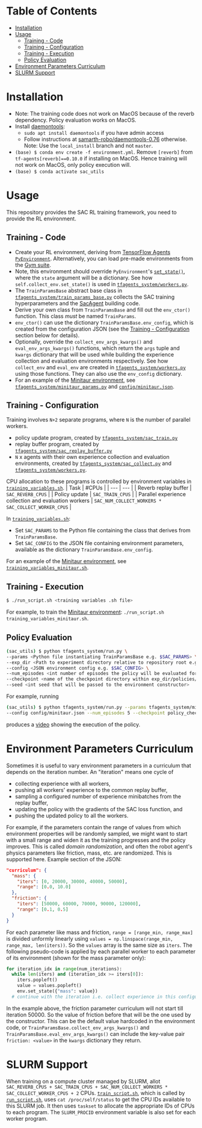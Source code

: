 # Table of Contents

- [Installation](#installation)
- [Usage](#usage)
  - [Training - Code](#training---code)
  - [Training - Configuration](#training---configuration)
  - [Training - Execution](#training---execution)
  - [Policy Evaluation](#policy-evaluation)
- [Environment Parameters Curriculum](#environment-parameters-curriculum)
- [SLURM Support](#slurm-support)

# Installation
- Note: The training code does not work on MacOS because of the reverb dependency. Policy evaluation works on MacOS.
- Install [daemontools](https://cr.yp.to/daemontools.html):
  - `sudo apt install daemontools` if you have admin access
  - Follow instructions at
  [samarth-robo/daemontools-0.76](https://github.com/samarth-robo/daemontools-0.76/tree/local_install) otherwise.
  Note: Use the `local_install` branch and not `master`.
- `(base) $ conda env create -f environment.yml`. Remove `[reverb]` from `tf-agents[reverb]==0.10.0` if installing on MacOS. Hence training will not work on MacOS, only policy execution will.
- `(base) $ conda activate sac_utils`

# Usage
This repository provides the SAC RL training framework, you need to provide the RL environment.

## Training - Code
- Create your RL environment, deriving from
[TensorFlow Agents `PyEnvironment`](https://www.tensorflow.org/agents/api_docs/python/tf_agents/environments/PyEnvironment).
Alternatively, you can load pre-made environments from the
[Gym suite](https://www.tensorflow.org/agents/api_docs/python/tf_agents/environments/suite_gym/load).
- Note, this environment should override `PyEnvironment`'s
[`set_state()`](https://www.tensorflow.org/agents/api_docs/python/tf_agents/environments/PyEnvironment#set_state), where
the `state` argument will be a dictionary. See how `self.collect_env.set_state()` is used in
[`tfagents_system/workers.py`](../tfagents_system/workers.py).
- The `TrainParamsBase` abstract base class in
[`tfagents_system/train_params_base.py`](../tfagents_system/train_params_base.py) collects the SAC training hyperparameters
and the [SacAgent](https://www.tensorflow.org/agents/api_docs/python/tf_agents/agents/SacAgent) building code.
- Derive your own class from `TrainParamsBase` and fill out the `env_ctor()` function. This class _must_ be named
`TrainParams`.
- `env_ctor()` can use the dictionary `TrainParamsBase.env_config`, which is created from the configuration JSON
(see the [Training - Configuration](#training---configuration) section below for details). 
- Optionally, override the `collect_env_args_kwargs()` and `eval_env_args_kwargs()` functions, which return the `args`
tuple and `kwargs` dictionary that will be used while building the experience collection and evaluation environments
respectively. See how `collect_env` and `eval_env` are created in
[`tfagents_system/workers.py`](../tfagents_system/workers.py) using those functions. They can also use the `env_config`
dictionary.
- For an example of the
[Minitaur environment](https://github.com/bulletphysics/bullet3/blob/master/examples/pybullet/gym/pybullet_envs/bullet/minitaur.py),
see [`tfagents_system/minitaur_params.py`](../tfagents_system/minitaur_params.py) and
[`config/minitaur.json`](../config/minitaur.json).

## Training - Configuration
Training involves `N+2` separate programs, where `N` is the number of parallel workers.
- policy update program, created by [`tfagents_system/sac_train.py`](../tfagents_system/sac_train.py)
- replay buffer program, created by [`tfagents_system/sac_replay_buffer.py`](../tfagents_system/sac_replay_buffer.py)
- `N` x agents with their own experience collection and evaluation environments, created by
[`tfagents_system/sac_collect.py`](../tfagents_system/sac_collect.py) and
[`tfagents_system/workers.py`](../tfagents_system/workers.py).

CPU allocation to these programs is controlled by environment variables in
[`training_variables.sh`](../training_variables.sh).
| Task | #CPUs |
| --- | --- |
| Reverb replay buffer | `SAC_REVERB_CPUS` |
| Policy update | `SAC_TRAIN_CPUS` |
| Parallel experience collection and evaluation workers | `SAC_NUM_COLLECT_WORKERS * SAC_COLLECT_WORKER_CPUS` |

In [`training_variables.sh`](../training_variables.sh):
- Set `SAC_PARAMS` to the Python file containing the class that derives from `TrainParamsBase`.
- Set `SAC_CONFIG` to the JSON file containing environment parameters, available as the dictionary
`TrainParamsBase.env_config`.

For an example of the
[Minitaur environment](https://github.com/bulletphysics/bullet3/blob/master/examples/pybullet/gym/pybullet_envs/bullet/minitaur.py),
see [`training_variables_minitaur.sh`](../training_variables_minitaur.sh).

## Training - Execution
```bash
$ ./run_script.sh <training variables .sh file>
```

For example, to train the
[Minitaur environment](https://github.com/bulletphysics/bullet3/blob/master/examples/pybullet/gym/pybullet_envs/bullet/minitaur.py):
`./run_script.sh training_variables_minitaur.sh`.

## Policy Evaluation
```bash
(sac_utils) $ python tfagents_system/run.py \
--params <Python file instantiating TrainParamsBase e.g. $SAC_PARAMS> \
--exp_dir <Path to experiment directory relative to repository root e.g. logs/${SAC_EXP_NAME}> \
--config <JSON environment config e.g. $SAC_CONFIG> \
--num_episodes <int number of episodes the policy will be evaluated for> \
--checkpoint <name of the checkpoint directory within exp_dir/policies/checkpoints> \
--seed <int seed that will be passed to the environment constructor>
```

For example, running

```bash
(sac_utils) $ python tfagents_system/run.py --params tfagents_system/minitaur_params.py --exp_dir logs/minitaur \
--config config/minitaur.json --num_episodes 5 --checkpoint policy_checkpoint_0000500000 --seed 108
```
produces a [video](https://github.com/isl-org/0shot-object-insertion/assets/2848070/8722cc44-ecd6-4c78-a9d5-94637aa158e0) showing the execution of the policy.

# Environment Parameters Curriculum
Sometimes it is useful to vary environment parameters in a curriculum that depends on the iteration number. An
"iteration" means one cycle of
- collecting experience with all workers,
- pushing all workers' experience to the common replay buffer,
- sampling a configured number of experience minibatches from the replay buffer,
- updating the policy with the gradients of the SAC loss function, and
- pushing the updated policy to all the workers.

For example, if the parameters contain the range of values from which environment properties will be randomly sampled,
we might want to start with a small range and widen it as the training progresses and the policy improves. This is 
called _domain randomization_, and often the robot agent's physics parameters like friction, mass, etc. are randomized.
This is supported here. Example section of the JSON:

```json
"curriculum": {
  "mass": {
    "iters": [0, 20000, 30000, 40000, 50000],
    "range": [0.0, 10.0]
  },
  "friction": {
    "iters": [50000, 60000, 70000, 90000, 120000],
    "range": [0.1, 0.5]
  }
}
```

For each parameter like mass and friction, `range = [range_min, range_max]` is divided unformly linearly using
`values = np.linspace(range_min, range_max, len(iters))`. So the `values` array is the same size as `iters`. The
following pseudo-code is applied by each parallel worker to each parameter of its environment (shown for the mass
parameter only):

```python
for iteration_idx in range(num_iterations):
  while len(iters) and (iteration_idx >= iters[0]):
    iters.popleft()
    value = values.popleft()
    env.set_state({"mass": value})
  # continue with the iteration i.e. collect experience in this configured environment
```

In the example above, the friction parameter curriculum will not start till iteration 50000. So the value of friction
before that will be the one used by the constructor. This can be the default value hardcoded in the environment code,
or `TrainParamsBase.collect_env_args_kwargs()` and `TrainParamsBase.eval_env_args_kwargs()` can include the key-value
pair `friction: <value>` in the `kwargs` dictionary they return.

# SLURM Support
When training on a compute cluster managed by SLURM, allot
`SAC_REVERB_CPUS + SAC_TRAIN_CPUS + SAC_NUM_COLLECT_WORKERS * SAC_COLLECT_WORKER_CPUS + 2` CPUs.
[`train_script.sh`](../train_script.sh), which is called by [`run_script.sh`](../run_script.sh), uses
`cat /proc/self/status` to get the CPU IDs available to this SLURM job. It then uses `taskset` to allocate the
appropriate IDs of CPUs to each program. The `SLURM_PROCID` environment variable is also set for each worker program.
